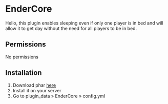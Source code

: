 # EnderCore
Hello, this plugin enables sleeping even if only one player is in bed and will allow it to get day without the need for all players to be in bed.

## Permissions     
No permissions

## Installation
1. Download phar [here](https://poggit.pmmp.io)
2. Install it on your server
3. Go to plugin_data » EnderCore » config.yml
